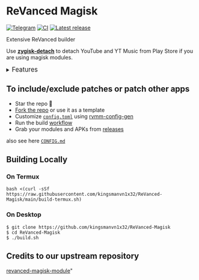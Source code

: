 # ReVanced Magisk
[![Telegram](https://img.shields.io/badge/Telegram-2CA5E0?style=for-the-badge&logo=telegram&logoColor=white)](https://t.me/revanced_kingsmanvn)
[![CI](https://github.com/kingsmanvn1x32/ReVanced-Magisk/actions/workflows/ci.yml/badge.svg?event=schedule)](https://github.com/kingsmanvn1x32/ReVanced-Magisk/actions/workflows/ci.yml)
[![Latest release](https://img.shields.io/github/v/release/kingsmanvn1x32/ReVanced-Magisk?style=flat-square)](https://github.com/kingsmanvn1x32/ReVanced-Magisk/releases/latest)

Extensive ReVanced builder

Use [**zygisk-detach**](https://github.com/j-hc/zygisk-detach) to detach YouTube and YT Music from Play Store if you are using magisk modules.

<details><summary><big>Features</big></summary>
<ul>
 <li>Support all present and future ReVanced and <a href="https://github.com/inotia00/revanced-patches">ReVanced Extended</a> apps</li>
 <li> Can build Magisk modules and non-root APKs</li>
 <li> Updated daily with the latest versions of apps and patches</li>
 <li> Optimize APKs and modules for size</li>
 <li> Modules</li>
    <ul>
     <li> recompile invalidated odex for faster usage</li>
     <li> receive updates from Magisk app</li>
     <li> do not break safetynet or trigger root detections</li>
     <li> handle installation of the correct version of the stock app and all that</li>
     <li> support Magisk and KernelSU</li>
    </ul>
</ul>
Note that the <a href="../../actions/workflows/ci.yml">CI workflow</a> is scheduled to build the modules and APKs everyday using GitHub Actions if there is a change in ReVanced patches. You may want to disable it.
</details>

## To include/exclude patches or patch other apps

 * Star the repo :eyes:
 * [Fork the repo](https://github.com/kingsmanvn1x32/ReVanced-Magisk/fork) or use it as a template
 * Customize [`config.toml`](./config.toml) using [rvmm-config-gen](https://j-hc.github.io/rvmm-config-gen/)
 * Run the build [workflow](../../actions/workflows/build.yml)
 * Grab your modules and APKs from [releases](../../releases)

also see here [`CONFIG.md`](./CONFIG.md)

## Building Locally
### On Termux
```console
bash <(curl -sSf https://raw.githubusercontent.com/kingsmanvn1x32/ReVanced-Magisk/main/build-termux.sh)
```

### On Desktop
```console
$ git clone https://github.com/kingsmanvn1x32/ReVanced-Magisk
$ cd ReVanced-Magisk
$ ./build.sh
```

## Credits to our upstream repository
[revanced-magisk-module](https://github.com/j-hc/revanced-magisk-module)"
